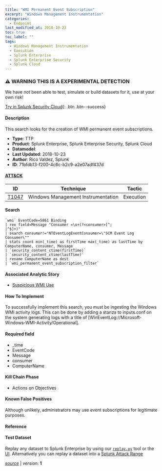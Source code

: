 ```yaml
---
title: "WMI Permanent Event Subscription"
excerpt: "Windows Management Instrumentation"
categories:
  - Endpoint
last_modified_at: 2018-10-23
toc: true
toc_label: ""
tags:
  - Windows Management Instrumentation
  - Execution
  - Splunk Enterprise
  - Splunk Enterprise Security
  - Splunk Cloud
---
```


### ⚠️ WARNING THIS IS A EXPERIMENTAL DETECTION
We have not been able to test, simulate or build datasets for it, use at your own risk!


[Try in Splunk Security Cloud](https://www.splunk.com/en_us/cyber-security.html){: .btn .btn--success}

#### Description

This search looks for the creation of WMI permanent event subscriptions.

- **Type**: TTP
- **Product**: Splunk Enterprise, Splunk Enterprise Security, Splunk Cloud
- **Datamodel**: 
- **Last Updated**: 2018-10-23
- **Author**: Rico Valdez, Splunk
- **ID**: 71bfdb13-f200-4c6c-b2c9-a2e07adf437d


#### [ATT&CK](https://attack.mitre.org/)

| ID          | Technique   | Tactic         |
| ----------- | ----------- |--------------- |
| [T1047](https://attack.mitre.org/techniques/T1047/) | Windows Management Instrumentation | Execution |

#### Search

```
`wmi` EventCode=5861 Binding 
| rex field=Message "Consumer =\s+(?<consumer>[^;
|^$]+)" 
| search consumer!="NTEventLogEventConsumer=\"SCM Event Log Consumer\"" 
| stats count min(_time) as firstTime max(_time) as lastTime by ComputerName, consumer, Message 
| `security_content_ctime(firstTime)`
| `security_content_ctime(lastTime)` 
| rename ComputerName as dest 
| `wmi_permanent_event_subscription_filter`
```

#### Associated Analytic Story
* [Suspicious WMI Use](/stories/suspicious_wmi_use)


#### How To Implement
To successfully implement this search, you must be ingesting the Windows WMI activity logs. This can be done by adding a stanza to inputs.conf on the system generating logs with a title of [WinEventLog://Microsoft-Windows-WMI-Activity/Operational].

#### Required field
* _time
* EventCode
* Message
* consumer
* ComputerName


#### Kill Chain Phase
* Actions on Objectives


#### Known False Positives
Although unlikely, administrators may use event subscriptions for legitimate purposes.





#### Reference


#### Test Dataset
Replay any dataset to Splunk Enterprise by using our [`replay.py`](https://github.com/splunk/attack_data#using-replaypy) tool or the [UI](https://github.com/splunk/attack_data#using-ui).
Alternatively you can replay a dataset into a [Splunk Attack Range](https://github.com/splunk/attack_range#replay-dumps-into-attack-range-splunk-server)




[*source*](https://github.com/splunk/security_content/tree/develop/detections/experimental/endpoint/wmi_permanent_event_subscription.yml) \| *version*: **1**